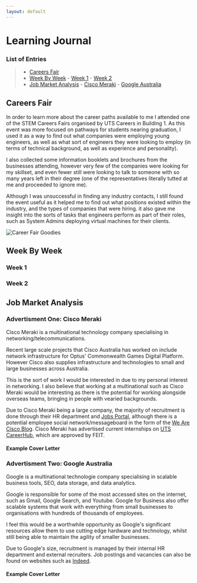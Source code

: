 ```yaml
---
layout: default
---
```

# Learning Journal

### List of Entries
>- [Careers Fair](./learnJournal.md#careers-fair)
>- [Week By Week](./learnJournal.md#week-by-week)
    - [Week 1](./learnJournal.md#week-1)
    - [Week 2](./learnJournal.md#week-2)
>- [Job Market Analysis](./learnJournal.md#job-market-analysis)
    - [Cisco Meraki](./learnJournal.md#advertisment-one-cisco-meraki)
    - [Google Australia](./learnJournal.md#advertisment-two-google-australia)




## Careers Fair
In order to learn more about the career paths available to me I attended one of the STEM Careers Fairs organised by UTS Careers in Building 1.
As this event was more focused on pathways for students nearing graduation, I used it as a way to find out what companies were employing young engineers, as well as what sort of engineers they were looking to employ (in terms of technical background, as well as experience and personality).

I also collected some information booklets and brochures from the businesses attending, however very few of the companies were looking for my skillset, and even fewer still were looking to talk to someone with so many years left in their degree (one of the representatives literally tutted at me and proceeded to ignore me).

Although I was unsuccessful in finding any industry contacts, I still found the event useful as it helped me to find out what positions existed within the industry, and the types of companies that were hiring. it also gave me insight into the sorts of tasks that engineers perform as part of their roles, such as System Admins deploying virtual machines for their clients.

![Career Fair Goodies](./assets/images/careerFair.JPG)


## Week By Week

### Week 1



### Week 2




## Job Market Analysis



### Advertisment One: Cisco Meraki
Cisco Meraki is a multinational technology company specialising in networking/telecommunications.

Recent large scale projects that Cisco Australia has worked on include network infrastructure for Optus' Commonwealth Games Digital Platform. However Cisco also supplies infrastructure and technologies to small and large businesses across Australia.

This is the sort of work I would be interested in due to my personal interest in networking. I also believe that working at a multinational such as Cisco Meraki would be interesting as there is the potential for working alongside overseas teams, bringing in people with vearied backgrounds.

Due to Cisco Meraki being a large company, the majority of recruitment is done through their HR department and [Jobs Portal](https://jobs.cisco.com/), although there is a potential employee social network/messageboard in the form of the [We Are Cisco Blog](https://www.cisco.com/c/en/us/about/careers/we-are-cisco/social-and-blog.html).
Cisco Meraki has advertised current internships on [UTS CareerHub](https://careerhub.uts.edu.au/students/jobs/detail/4657200/network-support-engineer-inter), which are approved by FEIT.

#### Example Cover Letter




### Advertisment Two: Google Australia
Google is a multinational technologie company specialising in scalable business tools, SEO, data storage, and data analytics.

Google is responsible for some of the most accessed sites on the internet, such as Gmail, Google Search, and Youtube. Google for Business also offer scalable systems that work with everything from small businesses to organisations with hundreds of thousands of employees.

I feel this would be a worthwhile opportunity as Google's significant resources allow them to use cutting edge hardware and technology, whilst still being able to maintain the agility of smaller businesses.

Due to Google's size, recruitment is managed by their internal HR department and external recruiters. Job postings and vacancies can also be found on websites such as [Indeed](https://au.indeed.com/viewjob?jk=29e1170cd24c765d&tk=1d2gck83510ad003&from=serp&vjs=3).


#### Example Cover Letter